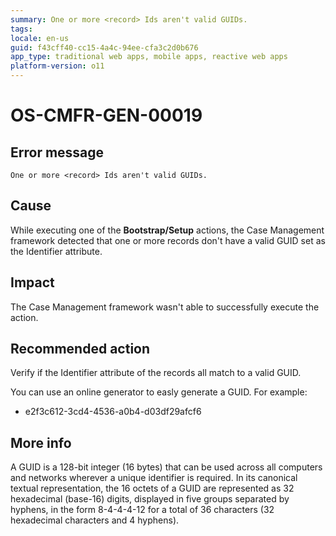 ```yaml
---
summary: One or more <record> Ids aren't valid GUIDs.
tags:
locale: en-us
guid: f43cff40-cc15-4a4c-94ee-cfa3c2d0b676
app_type: traditional web apps, mobile apps, reactive web apps
platform-version: o11
---
```


# OS-CMFR-GEN-00019

## Error message

`One or more <record> Ids aren't valid GUIDs.`

## Cause

While executing one of the **Bootstrap/Setup** actions, the Case Management framework detected that one or more records don't have a valid GUID set as the Identifier attribute.

## Impact

The Case Management framework wasn't able to successfully execute the action.

## Recommended action

Verify if the Identifier attribute of the records all match to a valid GUID.

You can use an online generator to easly generate a GUID. For example:

* e2f3c612-3cd4-4536-a0b4-d03df29afcf6

## More info

A GUID is a 128-bit integer (16 bytes) that can be used across all computers and networks wherever a unique identifier is required. In its canonical textual representation, the 16 octets of a GUID are represented as 32 hexadecimal (base-16) digits, displayed in five groups separated by hyphens, in the form 8-4-4-4-12 for a total of 36 characters (32 hexadecimal characters and 4 hyphens).
